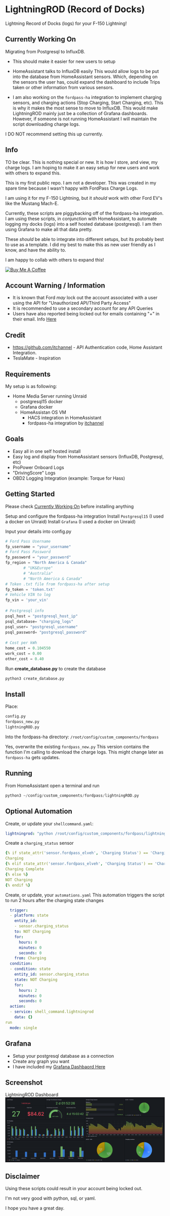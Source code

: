 # LightningROD (Record of Docks)
Lightning Record of Docks (logs) for your F-150 Lightning!

## Currently Working On
Migrating from Postgresql to InfluxDB. 
 - This should make it easier for new users to setup
 - HomeAssistant talks to InfluxDB easily
This would allow logs to be put into the database from HomeAssistant sensors. Which, depending on the sensors the user has, could expand the dashboard to include Trips taken or other information from various sensors.

 - I am also working on the `fordpass-ha` integration to implement charging sensors, and charging actions (Stop Charging, Start Charging, etc).
This is why it makes the most sense to move to InfluxDB. This would make LightningROD mainly just be a collection of Grafana dashboards.
However, if someone is not running HomeAssistant I will maintain the script downloading charge logs.

I DO NOT recommend setting this up currently.

## Info
TO be clear. This is nothing special or new. It is how I store, and view, my charge logs.
I am hoping to make it an easy setup for new users and work with others to expand this.

This is my first public repo. I am not a developer. 
This was created in my spare time because I wasn't happy with FordPass Charge Logs. 

I am using it for my F-150 Lightning, but it *should* work with other Ford EV's like the Mustang Mach-E.

Currently, these scripts are piggybacking off of the fordpass-ha integration.
I am using these scripts, in conjunction with HomeAssistant, to automate logging my docks (logs) into a self hosted database (postgresql).
I am then using Grafana to make all that data pretty.

These *should* be able to integrate into different setups, but its probably best to use as a template. 
I did my best to make this as new user friendly as I know, and have the ability to.

I am happy to collab with others to expand this!

<a href="https://www.buymeacoffee.com/SquidBytes" target="_blank"><img src="https://cdn.buymeacoffee.com/buttons/default-orange.png" alt="Buy Me A Coffee" height="41" width="174"></a>

## Account Warning / Information
- It is known that Ford *may* lock out the account associated with a user using the API for "Unauthorized API/Third Party Access"
- It is recommended to use a secondary account for any API Queries
- Users have also reported being locked out for emails containing "+" in their email. Info [Here](https://github.com/itchannel/fordpass-ha#account-warning-sep-2023)

## Credit 
- https://github.com/itchannel - API Authentication code, Home Assistant Integration.
- TeslaMate - Inspiration

## Requirements
My setup is as following:
- Home Media Server running Unraid
	- postgresql15 docker
	- Grafana docker
	- HomeAssistan OS VM
		- HACS integration in HomeAssistant
		- fordpass-ha integration by [itchannel](https://github.com/itchannel )

## Goals
- Easy all in one self hosted install
- Easy log and display from HomeAssistant sensors (InfluxDB, Postgresql, etc)
- ProPower Onboard Logs
- "DrivingScore" Logs
- OBD2 Logging Integration (example: Torque for Hass)

## Getting Started

Please check [Currently Working On](https://github.com/SquidBytes/LightningROD#currently-working-on) before installing anything

Setup and configure the fordpass-ha integration
Install `Postgresql15` (I used a docker on Unraid)
Install `Grafana` (I used a docker on Unraid)

Input your details into config.py
```python
# Ford Pass Username
fp_username = "your_username"
# Ford Pass Password
fp_password = "your_password"
fp_region = "North America & Canada"
        # "UK&Europe"
        # "Australia"
        # "North America & Canada"
# Token .txt file from fordpass-ha after setup
fp_token = 'token.txt'
# Vehicle VIN to log
fp_vin = 'your_vin'

# Postgresql info
psql_host = "postgresql_host_ip"
psql_database= "charging_logs"
psql_user= "postgresql_username"
psql_password= "postgresql_password"

# Cost per kWh
home_cost = 0.104550
work_cost = 0.00
other_cost = 0.40
```

Run **create_database.py** to create the database
```python
python3 create_database.py
```

## Install

Place:
```python
config.py
fordpass_new.py
lightningROD.py
```
Into the fordpass-ha directory:
```/root/config/custom_components/fordpass```

Yes, overwrite the existing `fordpass_new.py`
This version contains the function I'm calling to download the charge logs.
This might change later as `fordpass-ha` gets updates.

## Running
From HomeAssistant open a terminal and run

```python
python3 ~/config/custom_components/fordpass/lightningROD.py
```

## Optional Automation

Create, or update your `shellcommand.yaml`:
```yaml
lightningrod: "python /root/config/custom_components/fordpass/lightningrod.py"
```

Create a `charging_status` sensor
```yaml
{% if state_attr('sensor.fordpass_elveh', 'Charging Status') == 'ChargingAC' %}
Charging
{% elif state_attr('sensor.fordpass_elveh', 'Charging Status') == 'ChargeTargetReached' %}
Charging Complete
{% else %}
NOT Charging
{% endif %}
```

Create, or update, your `automations.yaml`
This automation triggers the script to run 2 hours after the charging state changes
```yaml
  trigger:
  - platform: state
    entity_id:
    - sensor.charging_status
    to: NOT Charging
    for:
      hours: 0
      minutes: 0
      seconds: 0
    from: Charging
  condition:
  - condition: state
    entity_id: sensor.charging_status
    state: NOT Charging
    for:
      hours: 2
      minutes: 0
      seconds: 0
  action:
  - service: shell_command.lightningrod
    data: {}
run
  mode: single
```

## Grafana
- Setup your postgresql database as a connection
- Create any graph you want
- I have included my [Grafana Dashbaord Here](https://github.com/SquidBytes/LightningROD/tree/main/grafana)

## Screenshot
LightningROD Dashboard
![Alt text](/assets/LightningROD.png?raw=true "LightningROD Dashboard")


## Disclaimer

Using these scripts could result in your account being locked out.

I'm not very good with python, sql, or yaml.

I hope you have a great day.

